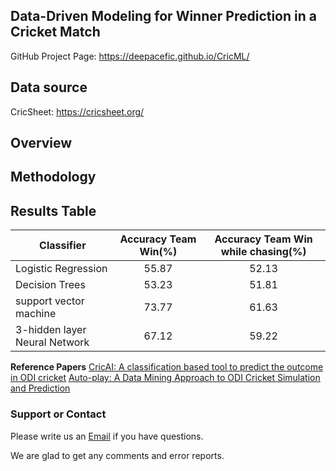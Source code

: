 ## Data-Driven Modeling for Winner Prediction in a Cricket Match

GitHub Project Page: https://deepacefic.github.io/CricML/

## Data source

CricSheet: https://cricsheet.org/

## Overview

## Methodology


## Results Table

| Classifier       | Accuracy Team Win(%)  | Accuracy Team Win while chasing(%)        
| ------------- |:-------------:|:--------------:|
|   Logistic Regression    | 55.87 | 52.13|
| Decision Trees      | 53.23| 51.81|
| support vector machine | 73.77| 61.63| 
| 3-hidden layer Neural Network |67.12| 59.22|

**Reference Papers**
[CricAI: A classification based tool to predict the outcome in ODI cricket](https://ieeexplore.ieee.org/abstract/document/5715668)
[Auto-play: A Data Mining Approach to ODI Cricket Simulation and Prediction](https://epubs.siam.org/doi/abs/10.1137/1.9781611973440.121)


### Support or Contact

Please write us an [Email](deep17@iiserb.ac.in) if you have questions.

We are glad to get any comments and error reports.
